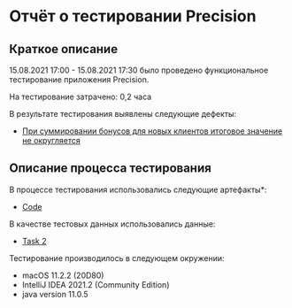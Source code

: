 # Отчёт о тестировании Precision

## Краткое описание

15.08.2021 17:00 - 15.08.2021 17:30 было проведено функциональное тестирование приложения Precision. 

На тестирование затрачено: 0,2 часа

В результате тестирования выявлены следующие дефекты:
* [При суммировании бонусов для новых клиентов итоговое значение не округляется](https://github.com/Chzhanchik/java-2.2/issues/new)

## Описание процесса тестирования

В процессе тестирования использовались следующие артефакты*:
* [Code](https://github.com/Chzhanchik/java-2.2/blob/master/src/Main.java)

В качестве тестовых данных использовались данные:
* [Task 2](https://github.com/netology-code/javaqa-homeworks/tree/master/programming)

Тестирование производилось в следующем окружении:
* macOS 11.2.2 (20D80)
* IntelliJ IDEA 2021.2 (Community Edition)
* java version 11.0.5
